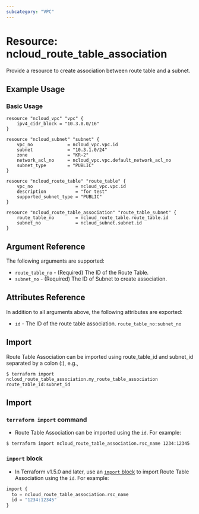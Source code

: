 ```yaml
---
subcategory: "VPC"
---
```



# Resource: ncloud_route_table_association

Provide a resource to create association between route table and a subnet.

## Example Usage

### Basic Usage

```hcl
resource "ncloud_vpc" "vpc" {
	ipv4_cidr_block = "10.3.0.0/16"
}

resource "ncloud_subnet" "subnet" {
	vpc_no             = ncloud_vpc.vpc.id
	subnet             = "10.3.1.0/24"
	zone               = "KR-2"
	network_acl_no     = ncloud_vpc.vpc.default_network_acl_no
	subnet_type        = "PUBLIC"
}

resource "ncloud_route_table" "route_table" {
	vpc_no                = ncloud_vpc.vpc.id
	description           = "for test"
	supported_subnet_type = "PUBLIC"
}

resource "ncloud_route_table_association" "route_table_subnet" {
	route_table_no        = ncloud_route_table.route_table.id
	subnet_no             = ncloud_subnet.subnet.id
}
```

## Argument Reference

The following arguments are supported:

* `route_table_no` - (Required) The ID of the Route Table.
* `subnet_no` - (Required) The ID of Subnet to create association.

## Attributes Reference

In addition to all arguments above, the following attributes are exported:

* `id` - The ID of the route table association. `route_table_no:subnet_no`

## Import

Route Table Association can be imported using route_table_id and subnet_id separated by a colon (:), e.g.,

``` 
$ terraform import ncloud_route_table_association.my_route_table_association route_table_id:subnet_id
```

## Import

### `terraform import` command

* Route Table Association can be imported using the `id`. For example:

```console
$ terraform import ncloud_route_table_association.rsc_name 1234:12345
```

### `import` block

* In Terraform v1.5.0 and later, use an [`import` block](https://developer.hashicorp.com/terraform/language/import) to import Route Table Association using the `id`. For example:

```terraform
import {
  to = ncloud_route_table_association.rsc_name
  id = "1234:12345"
}
```
